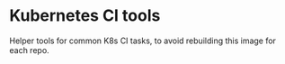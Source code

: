 # Kubernetes CI tools

Helper tools for common K8s CI tasks, to avoid rebuilding this image for each repo.
